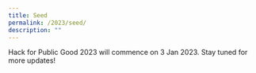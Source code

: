 ```yaml
---
title: Seed
permalink: /2023/seed/
description: ""
---
```

Hack for Public Good 2023 will commence on 3 Jan 2023. Stay tuned for more updates!